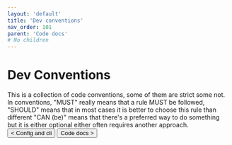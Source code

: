 ```yaml
---
layout: 'default'
title: 'Dev conventions'
nav_order: 101
parent: 'Code docs'
# No children
---
```


# Dev Conventions

This is a collection of code conventions, some of them are strict some not. In conventions, "MUST" really means that a
rule MUST be followed, "SHOULD" means that in most cases it is better to choose this rule than different "CAN (be)"
means that there's a preferred way to do something but it is either optional either often requires another approach.
<button class="btn btn-outline" href="/code-docs/config-and-cli.md">< Config and cli</button>
<button class="btn btn-outline" href="/code-docs/index.md">Code docs ></button>
